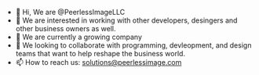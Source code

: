 - 👋 Hi, We are @PeerlessImageLLC
- 👀 We are interested in working with other developers, desingers and other business owners as well. 
- 🌱 We are currently a growing company 
- 💞️ We looking to collaborate with programming, devleopment, and design teams that want to help reshape the business world. 
- 📫 How to reach us: solutions@peerlessimage.com

<!---
PeerlessImageLLC/PeerlessImageLLC is a ✨ special ✨ repository because its `README.md` (this file) appears on your GitHub profile.
You can click the Preview link to take a look at your changes.
--->
